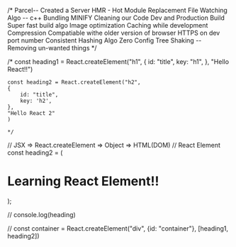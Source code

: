 /*
    Parcel--
    Created a Server
    HMR - Hot Module Replacement
    File Watching Algo -- c++
    Bundling
    MINIFY
    Cleaning our Code
    Dev and Production Build
    Super fast build algo
    Image optimization
    Caching while development
    Compression
    Compatiable withe older version of browser
    HTTPS on dev
    port number
    Consistent Hashing Algo
    Zero Config
    Tree Shaking -- Removing un-wanted things
*/



/* const heading1 = React.createElement("h1", {
        id: "title",
        key: "h1",
    }, "Hello React!!")

    const heading2 = React.createElement("h2", 
    {
        id: "title",
        key: 'h2',
    }, 
    "Hello React 2"
    )

    */

// JSX => React.createElement => Object => HTML(DOM)
// React Element
const heading2 = (
    <h1 id="title" key="h2">
      Learning React Element!!
    </h1>
  );



// console.log(heading)

// const container = React.createElement("div", {id: "container"}, [heading1, heading2])